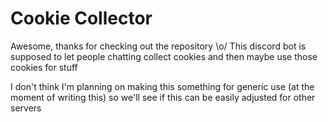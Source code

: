 # Cookie Collector

Awesome, thanks for checking out the repository \o/
This discord bot is supposed to let people chatting collect cookies and then maybe use those cookies for stuff

I don't think I'm planning on making this something for generic use (at the moment of writing this) so we'll see if this can be easily adjusted for other servers 
